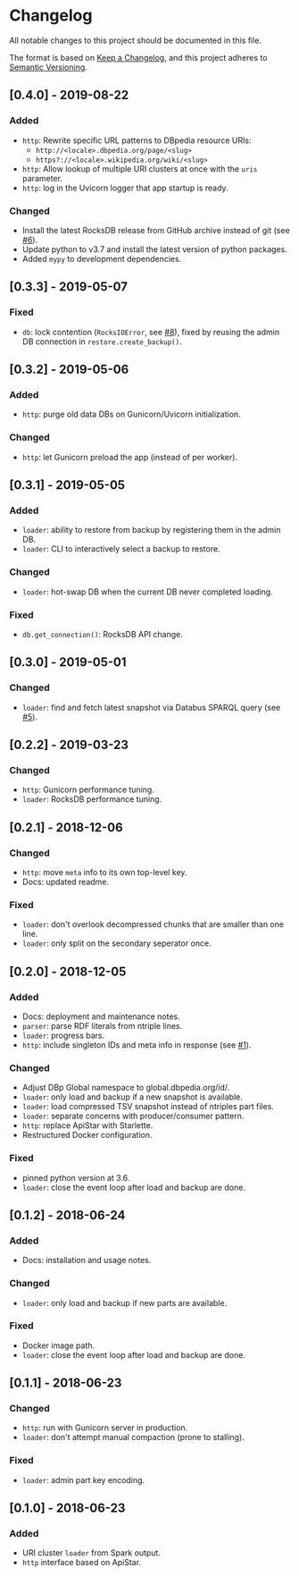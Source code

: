 # Changelog
All notable changes to this project should be documented in this file.

The format is based on [Keep a Changelog](https://keepachangelog.com/en/1.0.0/),
and this project adheres to [Semantic Versioning](https://semver.org/spec/v2.0.0.html).

## [0.4.0] - 2019-08-22
### Added
- `http`: Rewrite specific URL patterns to DBpedia resource URIs:
  - `http://<locale>.dbpedia.org/page/<slug>`
  - `https?://<locale>.wikipedia.org/wiki/<slug>`
- `http`: Allow lookup of multiple URI clusters at once with the `uris` parameter.
- `http`: log in the Uvicorn logger that app startup is ready.

### Changed
- Install the latest RocksDB release from GitHub archive instead of git (see [#6](https://github.com/dbpedia/dbp-same-thing-service/issues/6)).
- Update python to v3.7 and install the latest version of python packages.
- Added `mypy` to development dependencies.

## [0.3.3] - 2019-05-07
### Fixed
- `db`: lock contention (`RocksIOError`, see [#8](https://github.com/dbpedia/dbp-same-thing-service/issues/8)), fixed by reusing the admin DB connection in `restore.create_backup()`.

## [0.3.2] - 2019-05-06
### Added
- `http`: purge old data DBs on Gunicorn/Uvicorn initialization.

### Changed
- `http`: let Gunicorn preload the app (instead of per worker).

## [0.3.1] - 2019-05-05
### Added
- `loader`: ability to restore from backup by registering them in the admin DB.
- `loader`: CLI to interactively select a backup to restore.

### Changed
- `loader`: hot-swap DB when the current DB never completed loading.

### Fixed
- `db.get_connection()`: RocksDB API change.

## [0.3.0] - 2019-05-01
### Changed
- `loader`: find and fetch latest snapshot via Databus SPARQL query (see [#5](https://github.com/dbpedia/dbp-same-thing-service/issues/5)).

## [0.2.2] - 2019-03-23
### Changed
- `http`: Gunicorn performance tuning.
- `loader`: RocksDB performance tuning.

## [0.2.1] - 2018-12-06
### Changed
- `http`: move `meta` info to its own top-level key.
- Docs: updated readme.

### Fixed
- `loader`: don't overlook decompressed chunks that are smaller than one line.
- `loader`: only split on the secondary seperator once.

## [0.2.0] - 2018-12-05
### Added
- Docs: deployment and maintenance notes.
- `parser`: parse RDF literals from ntriple lines.
- `loader`: progress bars.
- `http`: include singleton IDs and meta info in response (see [#1](https://github.com/dbpedia/dbp-same-thing-service/issues/1)).

### Changed
- Adjust DBp Global namespace to global.dbpedia.org/id/.
- `loader`: only load and backup if a new snapshot is available.
- `loader`: load compressed TSV snapshot instead of ntriples part files.
- `loader`: separate concerns with producer/consumer pattern.
- `http`: replace ApiStar with Starlette.
- Restructured Docker configuration.

### Fixed
- pinned python version at 3.6.
- `loader`: close the event loop after load and backup are done.

## [0.1.2] - 2018-06-24
### Added
- Docs: installation and usage notes.

### Changed
- `loader`: only load and backup if new parts are available.

### Fixed
- Docker image path.
- `loader`: close the event loop after load and backup are done.

## [0.1.1] - 2018-06-23
### Changed
- `http`: run with Gunicorn server in production.
- `loader`: don't attempt manual compaction (prone to stalling).

### Fixed
- `loader`: admin part key encoding.

## [0.1.0] - 2018-06-23
### Added
- URI cluster `loader` from Spark output.
- `http` interface based on ApiStar.
